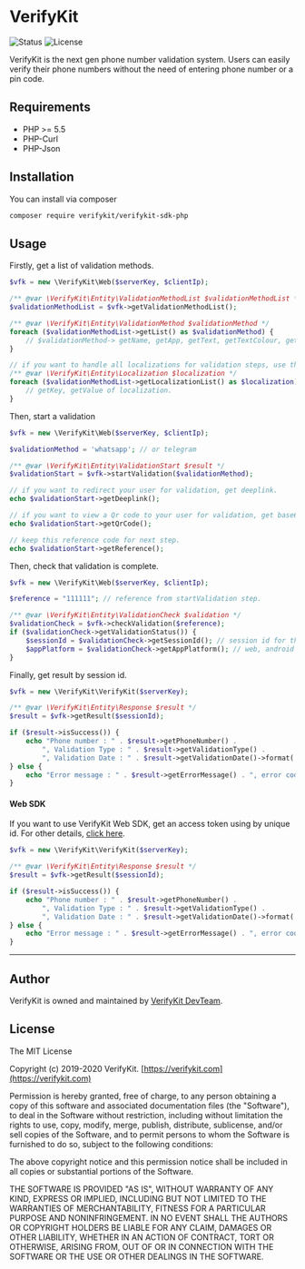 # VerifyKit
![Status](https://img.shields.io/badge/Status-Beta-yellowgreen) ![License](https://img.shields.io/badge/License-MIT-red.svg)

VerifyKit is the next gen phone number validation system. Users can easily verify their  phone numbers without the need of entering phone number or a pin code.

## Requirements

 - PHP >= 5.5
 - PHP-Curl
 - PHP-Json

## Installation

You can install via composer

```bash
composer require verifykit/verifykit-sdk-php
```

## Usage

Firstly, get a list of validation methods.

```php
$vfk = new \VerifyKit\Web($serverKey, $clientIp);

/** @var \VerifyKit\Entity\ValidationMethodList $validationMethodList */
$validationMethodList = $vfk->getValidationMethodList();

/** @var \VerifyKit\Entity\ValidationMethod $validationMethod */
foreach ($validationMethodList->getList() as $validationMethod) {
    // $validationMethod-> getName, getApp, getText, getTextColour, getBgColour, getIcon...
}

// if you want to handle all localizations for validation steps, use this way.
/** @var \VerifyKit\Entity\Localization $localization */
foreach ($validationMethodList->getLocalizationList() as $localization){
    // getKey, getValue of localization.
}
```

Then, start a validation 

```php
$vfk = new \VerifyKit\Web($serverKey, $clientIp);

$validationMethod = 'whatsapp'; // or telegram

/** @var \VerifyKit\Entity\ValidationStart $result */
$validationStart = $vfk->startValidation($validationMethod);

// if you want to redirect your user for validation, get deeplink.
echo $validationStart->getDeeplink();

// if you want to view a Qr code to your user for validation, get base64 png string and view an image.
echo $validationStart->getQrCode();

// keep this reference code for next step.
echo $validationStart->getReference();
```

Then, check that validation is complete.

```php
$vfk = new \VerifyKit\Web($serverKey, $clientIp);

$reference = "111111"; // reference from startValidation step.

/** @var \VerifyKit\Entity\ValidationCheck $validation */
$validationCheck = $vfk->checkValidation($reference);
if ($validationCheck->getValidationStatus()) {
    $sessionId = $validationCheck->getSessionId(); // session id for the validation result
    $appPlatform = $validationCheck->getAppPlatform(); // web, android or ios
}
```


Finally, get result by session id.

```php
$vfk = new \VerifyKit\VerifyKit($serverKey);

/** @var \VerifyKit\Entity\Response $result */
$result = $vfk->getResult($sessionId);

if ($result->isSuccess()) {
    echo "Phone number : " . $result->getPhoneNumber() .
        ", Validation Type : " . $result->getValidationType() .
        ", Validation Date : " . $result->getValidationDate()->format('Y-m-d H:i:s') . PHP_EOL;
} else {
    echo "Error message : " . $result->getErrorMessage() . ", error code : " . $result->getErrorCode() . PHP_EOL;
}
```

#### Web SDK
If you want to use VerifyKit Web SDK, get an access token using by unique id. For other details, [click here](https://github.com/verifykit/verifykit-sdk-php/blob/master/WebSDK.md).

```php
$vfk = new \VerifyKit\VerifyKit($serverKey);

/** @var \VerifyKit\Entity\Response $result */
$result = $vfk->getResult($sessionId);

if ($result->isSuccess()) {
    echo "Phone number : " . $result->getPhoneNumber() .
        ", Validation Type : " . $result->getValidationType() .
        ", Validation Date : " . $result->getValidationDate()->format('Y-m-d H:i:s') . PHP_EOL;
} else {
    echo "Error message : " . $result->getErrorMessage() . ", error code : " . $result->getErrorCode() . PHP_EOL;
}
```


---

## Author

VerifyKit is owned and maintained by [VerifyKit DevTeam](mailto:sdk@verifykit.com).


## License

The MIT License

Copyright (c) 2019-2020 VerifyKit. [https://verifykit.com](https://verifykit.com)

Permission is hereby granted, free of charge, to any person obtaining a copy
of this software and associated documentation files (the "Software"), to deal
in the Software without restriction, including without limitation the rights
to use, copy, modify, merge, publish, distribute, sublicense, and/or sell
copies of the Software, and to permit persons to whom the Software is
furnished to do so, subject to the following conditions:

The above copyright notice and this permission notice shall be included in
all copies or substantial portions of the Software.

THE SOFTWARE IS PROVIDED "AS IS", WITHOUT WARRANTY OF ANY KIND, EXPRESS OR
IMPLIED, INCLUDING BUT NOT LIMITED TO THE WARRANTIES OF MERCHANTABILITY,
FITNESS FOR A PARTICULAR PURPOSE AND NONINFRINGEMENT. IN NO EVENT SHALL THE
AUTHORS OR COPYRIGHT HOLDERS BE LIABLE FOR ANY CLAIM, DAMAGES OR OTHER
LIABILITY, WHETHER IN AN ACTION OF CONTRACT, TORT OR OTHERWISE, ARISING FROM,
OUT OF OR IN CONNECTION WITH THE SOFTWARE OR THE USE OR OTHER DEALINGS IN
THE SOFTWARE.